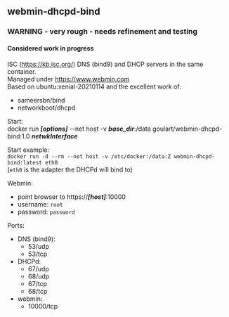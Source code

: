 ## webmin-dhcpd-bind

### **WARNING** - very rough - needs refinement and testing
#### Considered work in progress

ISC (https://kb.isc.org/) DNS (bind9) and DHCP servers in the same container. \
Managed under https://www.webmin.com \
Based on ubuntu:xenial-20210114 and the excellent work of:
  - sameersbn/bind
  - networkboot/dhcpd

Start: \
  docker run ***[options]*** --net host -v ***base_dir***:/data goulart/webmin-dhcpd-bind:1.0 ***netwkInterface***

Start example: \
  `docker run -d --rm --net host -v /etc/docker:/data:Z webmin-dhcpd-bind:latest eth0` \
(`eth0` is the adapter the DHCPd will bind to)

Webmin:
  * point browser to https://***[host]***:10000
  * username: `root`
  * password: `password`

Ports:
  * DNS (bind9):
    * 53/udp
    * 53/tcp
  * DHCPd:
    * 67/udp
    * 68/udp
    * 67/tcp
    * 68/tcp
  * webmin:
    * 10000/tcp
